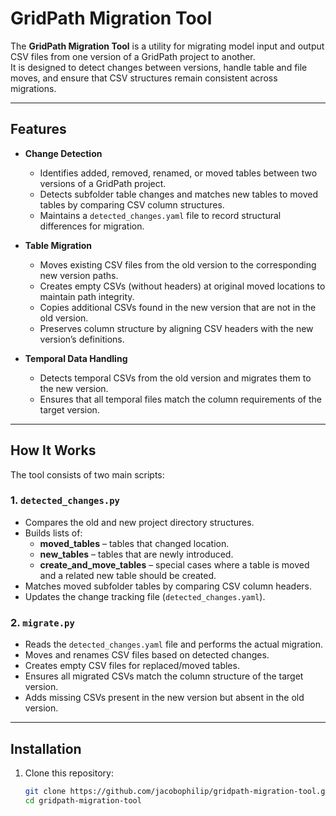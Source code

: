 # GridPath Migration Tool

The **GridPath Migration Tool** is a utility for migrating model input and output CSV files from one version of a GridPath project to another.  
It is designed to detect changes between versions, handle table and file moves, and ensure that CSV structures remain consistent across migrations.

---

## Features

- **Change Detection**
  - Identifies added, removed, renamed, or moved tables between two versions of a GridPath project.
  - Detects subfolder table changes and matches new tables to moved tables by comparing CSV column structures.
  - Maintains a `detected_changes.yaml` file to record structural differences for migration.

- **Table Migration**
  - Moves existing CSV files from the old version to the corresponding new version paths.
  - Creates empty CSVs (without headers) at original moved locations to maintain path integrity.
  - Copies additional CSVs found in the new version that are not in the old version.
  - Preserves column structure by aligning CSV headers with the new version’s definitions.

- **Temporal Data Handling**
  - Detects temporal CSVs from the old version and migrates them to the new version.
  - Ensures that all temporal files match the column requirements of the target version.

---

## How It Works

The tool consists of two main scripts:

### 1. `detected_changes.py`
- Compares the old and new project directory structures.
- Builds lists of:
  - **moved_tables** – tables that changed location.
  - **new_tables** – tables that are newly introduced.
  - **create_and_move_tables** – special cases where a table is moved and a related new table should be created.
- Matches moved subfolder tables by comparing CSV column headers.
- Updates the change tracking file (`detected_changes.yaml`).

### 2. `migrate.py`
- Reads the `detected_changes.yaml` file and performs the actual migration.
- Moves and renames CSV files based on detected changes.
- Creates empty CSV files for replaced/moved tables.
- Ensures all migrated CSVs match the column structure of the target version.
- Adds missing CSVs present in the new version but absent in the old version.

---

## Installation

1. Clone this repository:
   ```bash
   git clone https://github.com/jacobophilip/gridpath-migration-tool.git
   cd gridpath-migration-tool
